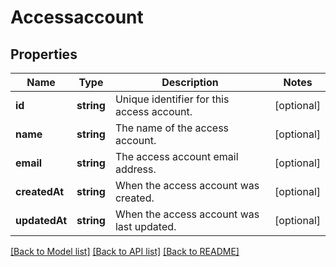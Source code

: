 # Accessaccount

## Properties
Name | Type | Description | Notes
------------ | ------------- | ------------- | -------------
**id** | **string** | Unique identifier for this access account. | [optional] 
**name** | **string** | The name of the access account. | [optional] 
**email** | **string** | The access account email address. | [optional] 
**createdAt** | **string** | When the access account was created. | [optional] 
**updatedAt** | **string** | When the access account was last updated. | [optional] 

[[Back to Model list]](../../README.md#documentation-for-models) [[Back to API list]](../../README.md#documentation-for-api-endpoints) [[Back to README]](../../README.md)


